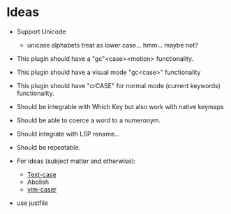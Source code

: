 # Ideas

- Support Unicode
  - unicase alphabets treat as lower case... hmm... maybe not?
- This plugin should have a "gc"\<case\>\<motion\> functionality.
- This plugin should have a visual mode "gc\<case\>" functionality
- This plugin should have "crCASE" for normal mode (current keywords) functionality.
- Should be integrable with Which Key but also work with native keymaps
- Should be able to coerce a word to a numeronym.
- Should integrate with LSP rename...
- Should be repeatable.

- For ideas (subject matter and otherwise):
  - [Text-case](https://github.com/johmsalas/text-case.nvim)
  - Abolish
  - [vim-caser](https://github.com/arthurxavierx/vim-caser)

- use justfile
